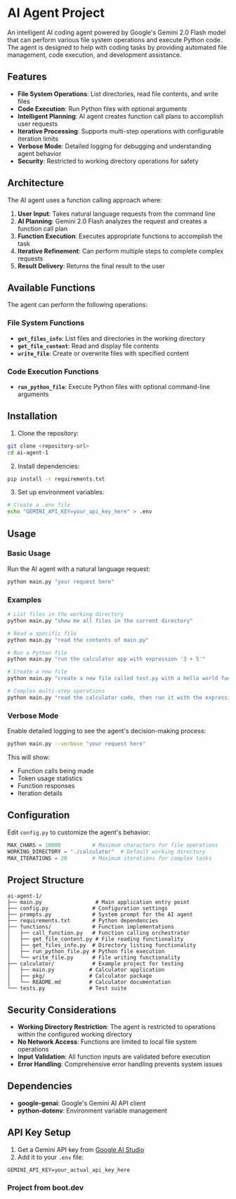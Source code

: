 # AI Agent Project

An intelligent AI coding agent powered by Google's Gemini 2.0 Flash model that can perform various file system operations and execute Python code. The agent is designed to help with coding tasks by providing automated file management, code execution, and development assistance.

## Features

- **File System Operations**: List directories, read file contents, and write files
- **Code Execution**: Run Python files with optional arguments
- **Intelligent Planning**: AI agent creates function call plans to accomplish user requests
- **Iterative Processing**: Supports multi-step operations with configurable iteration limits
- **Verbose Mode**: Detailed logging for debugging and understanding agent behavior
- **Security**: Restricted to working directory operations for safety

## Architecture

The AI agent uses a function calling approach where:

1. **User Input**: Takes natural language requests from the command line
2. **AI Planning**: Gemini 2.0 Flash analyzes the request and creates a function call plan
3. **Function Execution**: Executes appropriate functions to accomplish the task
4. **Iterative Refinement**: Can perform multiple steps to complete complex requests
5. **Result Delivery**: Returns the final result to the user

## Available Functions

The agent can perform the following operations:

### File System Functions
- **`get_files_info`**: List files and directories in the working directory
- **`get_file_content`**: Read and display file contents
- **`write_file`**: Create or overwrite files with specified content

### Code Execution Functions
- **`run_python_file`**: Execute Python files with optional command-line arguments

## Installation

1. Clone the repository:
```bash
git clone <repository-url>
cd ai-agent-1
```

2. Install dependencies:
```bash
pip install -r requirements.txt
```

3. Set up environment variables:
```bash
# Create a .env file
echo "GEMINI_API_KEY=your_api_key_here" > .env
```

## Usage

### Basic Usage

Run the AI agent with a natural language request:

```bash
python main.py "your request here"
```

### Examples

```bash
# List files in the working directory
python main.py "show me all files in the current directory"

# Read a specific file
python main.py "read the contents of main.py"

# Run a Python file
python main.py "run the calculator app with expression '3 + 5'"

# Create a new file
python main.py "create a new file called test.py with a hello world function"

# Complex multi-step operations
python main.py "read the calculator code, then run it with the expression '10 * 5'"
```

### Verbose Mode

Enable detailed logging to see the agent's decision-making process:

```bash
python main.py --verbose "your request here"
```

This will show:
- Function calls being made
- Token usage statistics
- Function responses
- Iteration details

## Configuration

Edit `config.py` to customize the agent's behavior:

```python
MAX_CHARS = 10000          # Maximum characters for file operations
WORKING_DIRECTORY = "./calculator"  # Default working directory
MAX_ITERATIONS = 20        # Maximum iterations for complex tasks
```

## Project Structure

```
ai-agent-1/
├── main.py                 # Main application entry point
├── config.py              # Configuration settings
├── prompts.py             # System prompt for the AI agent
├── requirements.txt       # Python dependencies
├── functions/             # Function implementations
│   ├── call_function.py   # Function calling orchestrator
│   ├── get_file_content.py # File reading functionality
│   ├── get_files_info.py  # Directory listing functionality
│   ├── run_python_file.py # Python file execution
│   └── write_file.py      # File writing functionality
├── calculator/            # Example project for testing
│   ├── main.py           # Calculator application
│   ├── pkg/              # Calculator package
│   └── README.md         # Calculator documentation
└── tests.py              # Test suite
```

## Security Considerations

- **Working Directory Restriction**: The agent is restricted to operations within the configured working directory
- **No Network Access**: Functions are limited to local file system operations
- **Input Validation**: All function inputs are validated before execution
- **Error Handling**: Comprehensive error handling prevents system issues

## Dependencies

- **google-genai**: Google's Gemini AI API client
- **python-dotenv**: Environment variable management

## API Key Setup

1. Get a Gemini API key from [Google AI Studio](https://makersuite.google.com/app/apikey)
2. Add it to your `.env` file:
```
GEMINI_API_KEY=your_actual_api_key_here
```

### Project from boot.dev